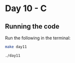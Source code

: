 # Day 10 - C

## Running the code

Run the following in the terminal:

```bash
make day11

./day11
```
